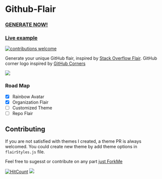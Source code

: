 # Github-Flair

### [GENERATE NOW!](https://githubflair.anusorn.app/) 

### [Live example](https://htmlpreview.github.com/?https://github.com/umanusorn/github-flair/blob/master/Github-Flair-Example.html)

[![contributions welcome](https://img.shields.io/badge/contributions-welcome-brightgreen.svg?style=flat)](https://github.com/umanusorn/Github-Flair/issues)

Generate your unique GitHub flair, inspired by [Stack Overflow Flair](http://stackoverflow.com/users/flair). 
GitHub corner logo inspired by [GitHub Corners](https://github.com/tholman/github-corners)

![](https://github.com/umanusorn/github-flair/blob/master/Github-Flair_example_jan2019.png)

### Road Map
 - [x] Rainbow Avatar
 - [x] Organization Flair
 - [ ] Customized Theme
 - [ ] Repo Flair
 
## Contributing 

If you are not satisfied with themes I created, a theme PR is always welcomed. 
You could create new theme by add theme options in `flairStyles.js` file.

Feel free to sugesst or contribute on any part [just ForkMe](https://github.com/umanusorn/github-flair)




[![HitCount](http://hits.dwyl.com/umanusorn/Github-Flair.svg)](http://hits.dwyl.com/umanusorn/Github-Flair)
![](https://img.shields.io/github/license/umanusorn/Github-Flair.svg)
